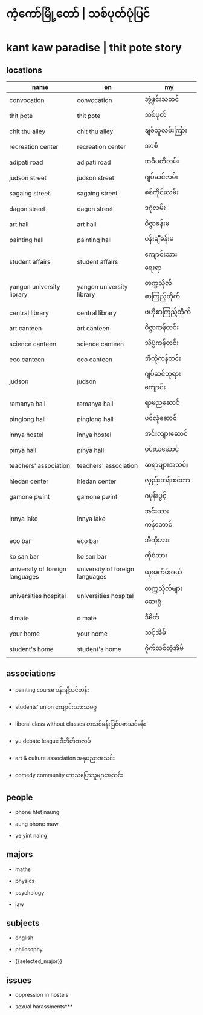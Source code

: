 
  

# ကံ့ကော်မြို့တော် | သစ်ပုတ်ပုံပြင်

  

# kant kaw paradise | thit pote story

  

## locations

| name                            | en                              | my                    |
| ------------------------------- | ------------------------------- | --------------------- |
| convocation                     | convocation                     | ဘွဲ့နှင်းသဘင်         |
| thit pote                       | thit pote                       | သစ်ပုတ်               |
| chit thu alley                  | chit thu alley                  | ချစ်သူလမ်းကြား        |
| recreation center               | recreation center               | အာစီ                  |
| adipati road                    | adipati road                    | အဓိပတိလမ်း            |
| judson street                   | judson street                   | ဂျပ်ဆင်လမ်း           |
| sagaing street                  | sagaing street                  | စစ်ကိုင်းလမ်း         |
| dagon street                    | dagon street                    | ဒဂုံလမ်း              |
| art hall                        | art hall                        | ဝိဇ္ဇာခန်းမ           |
| painting hall                   | painting hall                   | ပန်းချီခန်းမ          |
| student affairs                 | student affairs                 | ကျောင်းသားရေးရာ       |
| yangon university library       | yangon university library       | တက္ကသိုလ်စာကြည့်တိုက် |
| central library                 | central library                 | ဗဟိုစာကြည့်တိုက်      |
| art canteen                     | art canteen                     | ဝိဇ္ဇာကန်တင်း         |
| science canteen                 | science canteen                 | သိပ္ပံကန်တင်း         |
| eco canteen                     | eco canteen                     | အီကိုကန်တင်း          |
| judson                          | judson                          | ဂျပ်ဆင်ဘုရားကျောင်း   |
| ramanya hall                    | ramanya hall                    | ရာမညဆောင်             |
| pinglong hall                   | pinglong hall                   | ပင်လုံဆောင်           |
| innya hostel                    | innya hostel                    | အင်းလျားဆောင်         |
| pinya hall                      | pinya hall                      | ပင်းယဆောင်            |
| teachers' association           | teachers' association           | ဆရာများအသင်း          |
| hledan center                   | hledan center                   | လှည်းတန်းစင်တာ        |
| gamone pwint                    | gamone pwint                    | ဂမုန်းပွင့်           |
| innya lake                      | innya lake                      | အင်းယားကန်ဘောင်       |
| eco bar                         | eco bar                         | အီကိုဘား              |
| ko san bar                      | ko san bar                      | ကိုစံဘား              |
| university of foreign languages | university of foreign languages | ယူအက်ဖ်အယ်            |
| universities hospital           | universities hospital           | တက္ကသိုလ်များဆေးရုံ   |
| d mate                          | d mate                          | ဒီမိတ်                |
| your home                       | your home                       | သင့်အိမ်              |
| student's home                  | student's home                  | ဂိုက်သင်တဲ့အိမ်       |




  
  

## associations

  

- painting course ပန်းချီသင်တန်း

  

- students' union ကျောင်းသားသမဂ္ဂ

  

- liberal class without classes စာသင်ခန်းပြင်ပစာသင်ခန်း

  

- yu debate league ဒီဘိတ်ကလပ်

  

- art & culture association အနုပညာအသင်း

  

- comedy community ဟာ‌သပြောသူများအသင်း

  

## people

  

- phone htet naung

  

- aung phone maw

  

- ye yint naing

  

## majors

  

- maths

  

- physics

  

- psychology

  

- law

  

## subjects

  

- english

  

- philosophy

  

- {{selected_major}}

  

## issues

  

- oppression in hostels

  

- sexual harassments***